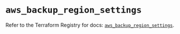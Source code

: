 # `aws_backup_region_settings`

Refer to the Terraform Registry for docs: [`aws_backup_region_settings`](https://registry.terraform.io/providers/hashicorp/aws/5.88.0/docs/resources/backup_region_settings).
